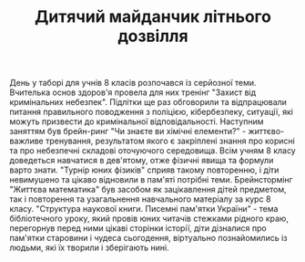 ﻿---
title: Дитячий майданчик літнього дозвілля
---

День у таборі для учнів 8 класів розпочався із серйозної теми. Вчителька основ здоров'я провела для них тренінг "Захист від кримінальних небезпек". Підлітки ще раз обговорили та відпрацювали питання правильного поводження з поліцією, кібербезпеку, ситуації, які можуть призвести до кримінальної відповідальності. Наступним заняттям був брейн-ринг "Чи знаєте ви хімічні елементи?" - життєво-важливе тренування, результатом якого є закріплені знання про корисні та про небезпечні складові оточуючого середовища. Всім учням 8 класу доведеться навчатися в дев'ятому, отже фізичні явища та формули варто знати. "Турнір юних фізиків" сприяв такому повторенню, і діти невимушено та цікаво відновили в пам'яті потрібні теми. Брейнстормінг "Життєва математика" був засобом як зацікавлення дітей предметом, так і повторення та узагальнення навчального матеріалу за курс 8 класу. "Структура наукової книги. Писемні пам'ятки України" - тема бібліотечного уроку, який провів юних читачів стежками рідного краю, перегорнув перед ними цікаві сторінки історії, діти дізналися про пам'ятки старовини і чудеса сьогодення, віртуально познайомились із людьми, які їх творили і зберігають нині.

<slideshow />
